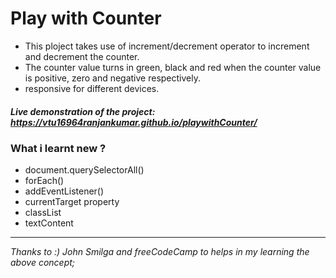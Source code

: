 # Play with Counter
- This ploject takes use of increment/decrement operator to increment and decrement the counter.
- The counter value turns in green, black and red when the counter value is positive, zero and negative respectively.
- responsive for different devices.

##### Live demonstration of the project: https://vtu16964ranjankumar.github.io/playwithCounter/
### What i learnt new ?
- document.querySelectorAll()
- forEach()
- addEventListener()
- currentTarget property
- classList
- textContent

-----------------
*Thanks to :) John Smilga and freeCodeCamp to helps in my learning the above concept;*
